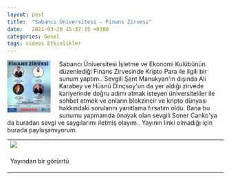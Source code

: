 ```yaml
---
layout: post
title:  "Sabancı Üniversitesi - Finans Zirvesi"
date:   2021-03-20 15:37:15 +0300
categories: Genel
tags: videos Etkinlikler
---
```


<img align="left" src="/assets/sabanci_finans_zirvesi_toplu_800.jpg" style="width:20%; padding-right:20px"> Sabancı Üniversitesi İşletme ve Ekonomi Kulübünün düzenlediği Finans Zirvesinde Kripto Para ile ilgili bir sunum yaptım.. Sevgili Şant Manukyan'ın dışında Ali Karabey ve Hüsnü Dinçsoy'un da yer aldığı zirvede kariyerinde doğru adımı atmak isteyen üniversiteliler ile sohbet etmek ve onların blokzincir ve kripto dünyası hakkındaki sorularını yanıtlama fırsatım oldu. Bana bu sunumu yapmamda önayak olan sevgili Soner Canko'ya da buradan sevgi ve saygılarımı iletmiş olayım.. Yayının linki olmadığı için burada paylaşamıyorum. 
&nbsp;


<table><tr><td style="width:15%">
<img src="/assets/sabanci_finans_zirvesİ_tek_800.jpg">
</td>
</tr>
<tr><td style="width:15%; vertical-align:top">
<p>
Yayından bir görüntü 
</p></td>
</tr> 
</table>
